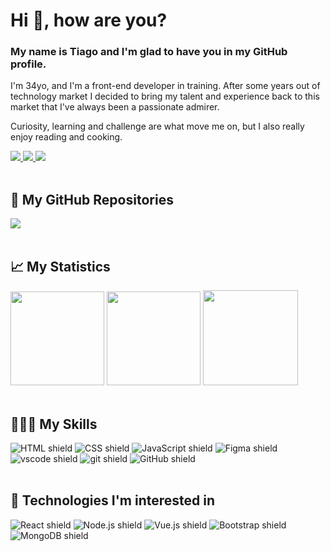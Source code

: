 # Hi 👋, how are you?

### My name is Tiago and I'm glad to have you in my GitHub profile.

I'm 34yo, and I'm a front-end developer in training. After some years out of technology market I decided to bring my talent and experience back to this market that I've always been a passionate admirer.

Curiosity, learning and challenge are what move me on, but I also really enjoy reading and cooking.

<div>
  <a href="https://www.linkedin.com/in/tascintra/" target="_blank" rel="noreferrer">
    <img src="https://img.shields.io/badge/LinkedIn-0077B5?style=for-the-badge&logo=linkedin&logoColor=white" />
  </a>
  <a href="https://discordapp.com/users/Tiago%20Silva#7043" target="_blank" rel="noreferrer">
    <img src="https://img.shields.io/badge/Discord-7289DA?style=for-the-badge&logo=discord&logoColor=white" />
  </a>
  <a href="mailto:tiago.slv@hotmail.com" target="_blank" rel="noreferrer">
    <img src="https://img.shields.io/badge/Hotmail-0078D4?style=for-the-badge&logo=microsoft-outlook&logoColor=white" />
  </a>
</div>

<br>

## 🌳 My GitHub Repositories
<div>
  <a href="https://github.com/tascintra?tab=repositories" target="_blank" rel="noreferrer">
    <img src="https://img.shields.io/badge/GitHub-000000?style=for-the-badge&logo=github&logoColor=white" />
  </a>
 </div>

<br>

## 📈 My Statistics
<div>
  <img height="150rem" src="https://github-readme-stats.vercel.app/api?username=tascintra&show_icons=true&theme=github_dark&include_all_commits=true&count_private=true" />
  <img height="150rem" src="https://github-readme-streak-stats.herokuapp.com?user=tascintra&theme=github-dark-blue" />
  <img height="152rem" src="https://github-readme-stats.vercel.app/api/top-langs/?username=tascintra&layout=compact&langs_count=16&theme=github_dark" />
</div>

<br>

## 🦹🏽‍♂️ My Skills
<div>
  <img src="https://img.shields.io/badge/HTML5-E34F26?style=for-the-badge&logo=html5&logoColor=white" alt="HTML shield" />
  <img src="https://img.shields.io/badge/CSS3-1572B6?style=for-the-badge&logo=css3&logoColor=white" alt="CSS shield" />
  <img src="https://img.shields.io/badge/JavaScript-F7DF1E?style=for-the-badge&logo=javascript&logoColor=black" alt="JavaScript shield" />
  <img src="https://img.shields.io/badge/Figma-F24E1E?style=for-the-badge&logo=figma&logoColor=white" alt="Figma shield" />
  <img src="https://img.shields.io/badge/Visual_Studio_Code-0078D4?style=for-the-badge&logo=visual%20studio%20code&logoColor=white" alt="vscode shield" />
  <img src="https://img.shields.io/badge/GIT-E44C30?style=for-the-badge&logo=git&logoColor=white" alt="git shield" />
  <img src="https://img.shields.io/badge/GitHub-000000?style=for-the-badge&logo=github&logoColor=white" alt="GitHub shield" />
</div>

<br>

## 🚀 Technologies I'm interested in
<div>
  <img src="https://img.shields.io/badge/React-20232A?style=for-the-badge&logo=react&logoColor=61DAFB" alt="React shield" />
  <img src="https://img.shields.io/badge/Node.js-43853D?style=for-the-badge&logo=node.js&logoColor=white" alt="Node.js shield" />
  <img src="https://img.shields.io/badge/Vue.js-35495E?style=for-the-badge&logo=vuedotjs&logoColor=4FC08D" alt="Vue.js shield" />
  <img src="https://img.shields.io/badge/bootstrap-%23563D7C.svg?style=for-the-badge&logo=bootstrap&logoColor=white" alt="Bootstrap shield" />
  <img src="https://img.shields.io/badge/MongoDB-4EA94B?style=for-the-badge&logo=mongodb&logoColor=white" alt="MongoDB shield" />
</div>
